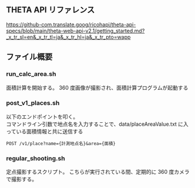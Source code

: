 ## THETA API リファレンス

https://github-com.translate.goog/ricohapi/theta-api-specs/blob/main/theta-web-api-v2.1/getting_started.md?_x_tr_sl=en&_x_tr_tl=ja&_x_tr_hl=ja&_x_tr_pto=wapp

## ファイル概要

### run_calc_area.sh

面積計算を開始する。
360 度画像が撮影され、面積計算プログラムが起動する

### post_v1_places.sh

以下のエンドポイントを叩く。  
コマンドライン引数で地点名を入力することで、data/placeAreaValue.txt に入っている面積情報と共に送信する

```
POST /v1/place?name={計測地点名}&area={面積}
```

### regular_shooting.sh

定点撮影するスクリプト。
こちらが実行されている間、定期的に 360 度カメラで撮影する。
